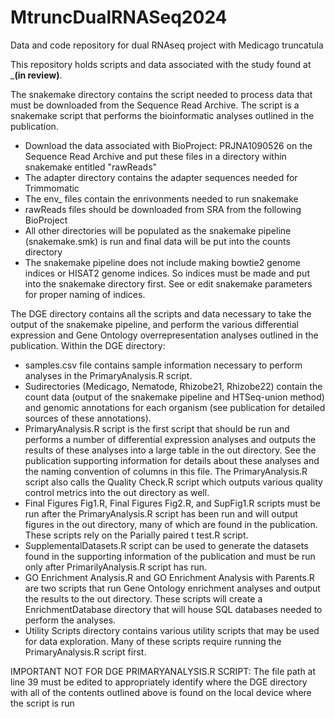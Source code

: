 # MtruncDualRNASeq2024
Data and code repository for dual RNAseq project with Medicago truncatula

This repository holds scripts and data associated with the study found at ___(in review)__.

The snakemake directory contains the script needed to process data that must be downloaded from the Sequence Read Archive. The script is a snakemake script that performs the bioinformatic analyses outlined in the publication.
- Download the data associated with BioProject: PRJNA1090526 on the Sequence Read Archive and put these files in a directory within snakemake entitled "rawReads"
- The adapter directory contains the adapter sequences needed for Trimmomatic
- The env_ files contain the enrivonments needed to run snakemake
- rawReads files should be downloaded from SRA from the following BioProject
- All other directories will be populated as the snakemake pipeline (snakemake.smk) is run and final data will be put into the counts directory
- The snakemake pipeline does not include making bowtie2 genome indices or HISAT2 genome indices. So indices must be made and put into the snakemake directory first. See or edit snakemake parameters for proper naming of indices.

The DGE directory contains all the scripts and data necessary to take the output of the snakemake pipeline, and perform the various differential expression and Gene Ontology overrepresentation analyses outlined in the publication. Within the DGE directory:
- samples.csv file contains sample information necessary to perform analyses in the PrimaryAnalysis.R script.
- Sudirectories (Medicago, Nematode, Rhizobe21, Rhizobe22) contain the count data (output of the snakemake pipeline and HTSeq-union method) and genomic annotations for each organism (see publication for detailed sources of these annotations).
- PrimaryAnalysis.R script is the first script that should be run and performs a number of differential expression analyses and outputs the results of these analyses into a large table in the out directory. See the publication supporting information for details about these analyses and the naming convention of columns in this file. The PrimaryAnalysis.R script also calls the Quality Check.R script which outputs various quality control metrics into the out directory as well.
- Final Figures Fig1.R, Final Figures Fig2.R, and SupFig1.R scripts must be run after the PrimaryAnalysis.R script has been run and will output figures in the out directory, many of which are found in the publication. These scripts rely on the Parially paired t test.R script.
- SupplementalDatasets.R script can be used to generate the datasets found in the supporting information of the publication and must be run only after PrimarilyAnalysis.R script has run.
- GO Enrichment Analysis.R and GO Enrichment Analysis with Parents.R are two scripts that run Gene Ontology enrichment analyses and output the results to the out directory. These scripts will create a EnrichmentDatabase directory that will house SQL databases needed to perform the analyses.
- Utility Scripts directory contains various utility scripts that may be used for data exploration. Many of these scripts require running the PrimaryAnalysis.R script first.

IMPORTANT NOT FOR DGE PRIMARYANALYSIS.R SCRIPT: The file path at line 39 must be edited to appropriately identify where the DGE directory with all of the contents outlined above is found on the local device where the script is run
